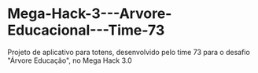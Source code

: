 # Mega-Hack-3---Arvore-Educacional---Time-73
Projeto de aplicativo para totens, desenvolvido pelo time 73 para o desafio "Árvore Educação", no Mega Hack 3.0
